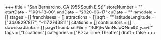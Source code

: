 +++
title = "San Bernardino, CA (955 South E St)"
storeNumber = ""
startDate = "1981-12-00"
endDate = "2020-06-17"
cuDate = ""
remodels = []
stages = []
franchisees = []
attractions = []
sqft = ""
latitudeLongitude = ["34.08297817", "-117.2943811"]
citations = []
contributors = []
downloadLinks = []
pageThumbnailFile = "4dPjlwMmNclpQNneB2_y.avif"
tags = ["Locations"]
categories = ["Pizza Time Theatre"]
draft = false
+++
